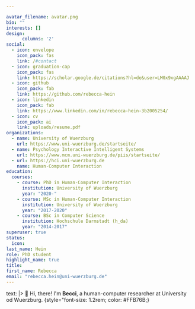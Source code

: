 ```yaml
---

avatar_filename: avatar.png
bio: ""
interests: []
design:
      columns: '2'
social:
  - icon: envelope
    icon_pack: fas
    link: /#contact
  - icon: graduation-cap
    icon_pack: fas
    link: https://scholar.google.de/citations?hl=de&user=LM0x9xgAAAAJ
  - icon: github
    icon_pack: fab
    link: https://github.com/rebecca-hein
  - icon: linkedin
    icon_pack: fab
    link: https://www.linkedin.com/in/rebecca-hein-3b2005254/
  - icon: cv
    icon_pack: ai
    link: uploads/resume.pdf
organizations:
  - name: University of Wuerzburg
    url: https://www.uni-wuerzburg.de/startseite/
  - name: Psychology Interactive Intelligent Systems
    url: https://www.mcm.uni-wuerzburg.de/piis/startseite/
  - url: https://hci.uni-wuerzburg.de
    name: Human-Computer Interaction
education:
  courses:
    - course: PhD in Human-Computer Interaction
      institution: University of Wuerzburg
      year: "2020-"
    - course: MSc in Human-Computer Interaction
      institution: University of Wuerzburg
      year: "2017-2020"
    - course: BSc in Computer Science
      institution: Hochschule Darmstadt (h_da)
      year: "2014-2017"
superuser: true
status:
  icon: 
last_name: Hein
role: PhD student
highlight_name: true
title:
first_name: Rebecca
email: "rebecca.hein@uni-wuerzburg.de"
---
```


text: |>
        👋 Hi, there! I'm **Becci**, a human-computer researcher at University od Wuerzburg.
        {style="font-size: 1.2rem; color: #FFB76B;} 

